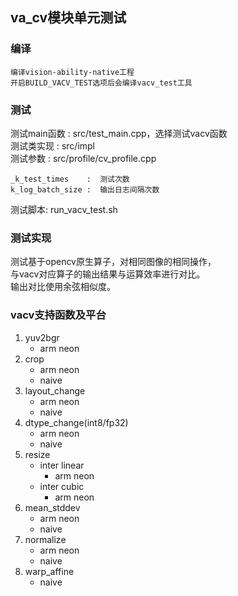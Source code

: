 ## va_cv模块单元测试

### 编译
```
编译vision-ability-native工程
开启BUILD_VACV_TEST选项后会编译vacv_test工具
```

### 测试
测试main函数 :   src/test_main.cpp，选择测试vacv函数  
测试类实现   :   src/impl  
测试参数     :   src/profile/cv_profile.cpp  
```
_k_test_times    :  测试次数    
k_log_batch_size :  输出日志间隔次数
``` 
测试脚本:   run_vacv_test.sh

### 测试实现
测试基于opencv原生算子，对相同图像的相同操作，  
与vacv对应算子的输出结果与运算效率进行对比。  
输出对比使用余弦相似度。

### vacv支持函数及平台
1. yuv2bgr
    - arm neon
2. crop
    - arm neon
    - naive
3. layout_change
    - arm neon
    - naive
4. dtype_change(int8/fp32)
    - arm neon
    - naive
5. resize
    - inter linear
        - arm neon
    - inter cubic
        - arm neon
6. mean_stddev
    - arm neon
    - naive
7. normalize
    - arm neon
    - naive
8. warp_affine
    - naive
    
    